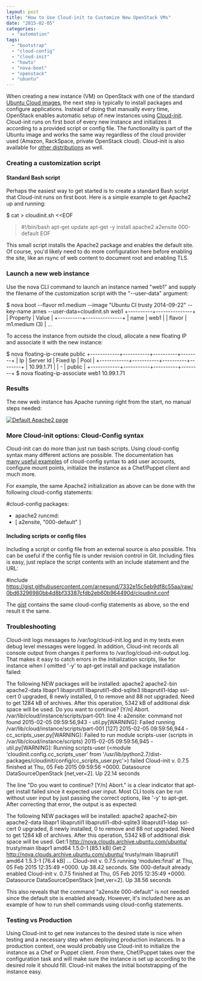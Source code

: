 ```yaml
---
layout: post
title: "How to Use Cloud-init to Customize New OpenStack VMs"
date: "2015-02-05"
categories: 
  - "automation"
tags: 
  - "bootstrap"
  - "cloud-config"
  - "cloud-init"
  - "howto"
  - "nova-boot"
  - "openstack"
  - "ubuntu"
---
```


When creating a new instance (VM) on OpenStack with one of the standard [Ubuntu Cloud images](http://cloud-images.ubuntu.com/releases/ "Ubuntu Cloud images"), the next step is typically to install packages and configure applications. Instead of doing that manually every time, OpenStack enables automatic setup of new instances using [Cloud-init](http://cloudinit.readthedocs.org/en/latest/ "CloudInit"). Cloud-init runs on first boot of every new instance and initializes it according to a provided script or config file. The functionality is part of the Ubuntu image and works the same way regardless of the cloud provider used (Amazon, RackSpace, private OpenStack cloud). Cloud-init is also available for [other distributions](http://cloudinit.readthedocs.org/en/latest/topics/availability.html "CloudInit Availability") as well.

### Creating a customization script

#### Standard Bash script

Perhaps the easiest way to get started is to create a standard Bash script that Cloud-init runs on first boot. Here is a simple example to get Apache2 up and running:

$ cat > cloudinit.sh <<EOF
> #!/bin/bash
> apt-get update
> apt-get -y install apache2
> a2ensite 000-default
> EOF

This small script installs the Apache2 package and enables the default site. Of course, you'd likely need to do more configuration here before enabling the site, like an rsync of web content to document root and enabling TLS.

### Launch a new web instance

Use the nova CLI command to launch an instance named "web1" and supply the filename of the customization script with the "--user-data" argument:

$ nova boot --flavor m1.medium --image "Ubuntu CI trusty 2014-09-22" --key-name arnes --user-data=cloudinit.sh web1
+----------+---------------+
| Property | Value         |
+----------+---------------+
| name     | web1          |
| flavor   | m1.medium (3) |
...

To access the instance from outside the cloud, allocate a new floating IP and associate it with the new instance:

$ nova floating-ip-create public
+------------+-----------+----------+--------+
| Ip         | Server Id | Fixed Ip | Pool   |
+------------+-----------+----------+--------+
| 10.99.1.71 |           | - | public |
+------------+-----------+----------+--------+
$ nova floating-ip-associate web1 10.99.1.71

### Results

The new web instance has Apache running right from the start, no manual steps needed:

[![Default Apache2 page](images/apache2-set-up-using-cloudinit.png)](https://arnesund.files.wordpress.com/2015/02/apache2-set-up-using-cloudinit.png)

### More Cloud-init options: Cloud-Config syntax

Cloud-init can do more than just run bash scripts. Using cloud-config syntax many different actions are possible. The documentation has [many useful examples](http://cloudinit.readthedocs.org/en/latest/topics/examples.html "Cloud config examples") of cloud-config syntax to add user accounts, configure mount points, initialize the instance as a Chef/Puppet client and much more.

For example, the same Apache2 initialization as above can be done with the following cloud-config statements:

#cloud-config
packages:
 - apache2
runcmd:
 - \[ a2ensite, "000-default" \]

#### Including scripts or config files

Including a script or config file from an external source is also possible. This can be useful if the config file is under revision control in Git. Including files is easy, just replace the script contents with an include statement and the URL:

#include
https://gist.githubusercontent.com/arnesund/7332e15c5eb9df8c55aa/raw/0bd63296980bb4d8bf33387cfdb2eb60b964490d/cloudinit.conf

The [gist](https://gist.github.com/arnesund/7332e15c5eb9df8c55aa/ "Simple CloudInit Config Example for Apache") contains the same cloud-config statements as above, so the end result it the same.

### Troubleshooting

Cloud-init logs messages to /var/log/cloud-init.log and in my tests even debug level messages were logged. In addition, Cloud-init records all console output from changes it performs to /var/log/cloud-init-output.log. That makes it easy to catch errors in the initialization scripts, like for instance when I omitted '-y' to apt-get install and package installation failed:

The following NEW packages will be installed:
 apache2 apache2-bin apache2-data libapr1 libaprutil1 libaprutil1-dbd-sqlite3
 libaprutil1-ldap ssl-cert
0 upgraded, 8 newly installed, 0 to remove and 88 not upgraded.
Need to get 1284 kB of archives.
After this operation, 5342 kB of additional disk space will be used.
Do you want to continue? \[Y/n\] Abort.
/var/lib/cloud/instance/scripts/part-001: line 4: a2ensite: command not found
2015-02-05 09:59:56,943 - util.py\[WARNING\]: Failed running /var/lib/cloud/instance/scripts/part-001 \[127\]
2015-02-05 09:59:56,944 - cc\_scripts\_user.py\[WARNING\]: Failed to run module scripts-user (scripts in /var/lib/cloud/instance/scripts)
2015-02-05 09:59:56,945 - util.py\[WARNING\]: Running scripts-user (<module 'cloudinit.config.cc\_scripts\_user' from '/usr/lib/python2.7/dist-packages/cloudinit/config/cc\_scripts\_user.pyc'>) failed
Cloud-init v. 0.7.5 finished at Thu, 05 Feb 2015 09:59:56 +0000. Datasource DataSourceOpenStack \[net,ver=2\]. Up 22.14 seconds

The line "Do you want to continue? \[Y/n\] Abort." is a clear indicator that apt-get install failed since it expected user input. Most CLI tools can be run without user input by just passing the correct options, like '-y' to apt-get. After correcting that error, the output is as expected:

The following NEW packages will be installed:
 apache2 apache2-bin apache2-data libapr1 libaprutil1 libaprutil1-dbd-sqlite3
 libaprutil1-ldap ssl-cert
0 upgraded, 8 newly installed, 0 to remove and 88 not upgraded.
Need to get 1284 kB of archives.
After this operation, 5342 kB of additional disk space will be used.
Get:1 http://nova.clouds.archive.ubuntu.com/ubuntu/ trusty/main libapr1 amd64 1.5.0-1 \[85.1 kB\]
Get:2 http://nova.clouds.archive.ubuntu.com/ubuntu/ trusty/main libaprutil1 amd64 1.5.3-1 \[76.4 kB\]
...
Cloud-init v. 0.7.5 running 'modules:final' at Thu, 05 Feb 2015 12:35:49 +0000. Up 38.42 seconds.
Site 000-default already enabled
Cloud-init v. 0.7.5 finished at Thu, 05 Feb 2015 12:35:49 +0000. Datasource DataSourceOpenStack \[net,ver=2\]. Up 38.56 seconds

This also reveals that the command "a2ensite 000-default" is not needed since the default site is enabled already. However, it's included here as an example of how to run shell commands using cloud-config statements.

### Testing vs Production

Using Cloud-init to get new instances to the desired state is nice when testing and a necessary step when deploying production instances. In a production context, one would probably use Cloud-init to initialize the instance as a Chef or Puppet client. From there, Chef/Puppet takes over the configuration task and will make sure the instance is set up according to the desired role it should fill. Cloud-init makes the initial bootstrapping of the instance easy.
